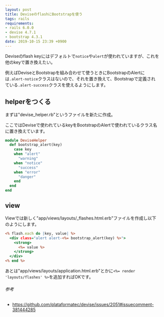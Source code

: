 ```yaml
---
layout: post
title: DeviseのflashにBootstrapを使う
tags: rails
requirements:
- rails 6.0.0
- devise 4.7.1
- bootstrap 4.3.1
date: 2019-10-15 23:39 +0900
---
```

Deviseのflash keyにはデフォルトで`notice`や`alert`が使われていますが、これを他のkeyで置き換えたい。

例えばDeviseとBootstrapを組み合わせて使うときにBootstrapのAlertには`.alert-notice`クラスはないので、それを置き換えて、Bootstrapで定義されている`.alert-success`クラスを使えるようにします。

## helperをつくる

まずは"devise_helper.rb"というファイルを新たに作成。

ここではDeviseで使われているkeyをBootstrapのAlertで使われているクラス名に置き換えています。

```ruby:app/helpers/devise_helper.rb
module DeviseHelper
  def bootstrap_alert(key)
    case key
    when "alert"
      "warning"
    when "notice"
      "success"
    when "error"
      "danger"
    end
  end
end
```

## view

Viewでは新しく"app/views/layouts/_flashes.html.erb"ファイルを作成し以下のようにします。

```html:app/views/layouts/_flashes.html.erb
<% flash.each do |key, value| %>
  <div class="alert alert-<%= bootstrap_alert(key) %>">
    <strong>
      <%= value %>
    </strong>
  </div>
<% end %>
```

あとは"app/views/layouts/application.html.erb"とかに`<%= render 'layouts/flashes' %>`を追加すればOKです。

###### 参考

- <https://github.com/plataformatec/devise/issues/2051#issuecomment-381444285>
